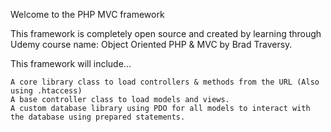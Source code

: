 Welcome to the PHP MVC framework

This framework is completely open source and created by learning through Udemy course name: Object Oriented PHP & MVC by Brad Traversy.

This framework will include...

    A core library class to load controllers & methods from the URL (Also using .htaccess)
    A base controller class to load models and views.
    A custom database library using PDO for all models to interact with the database using prepared statements.

